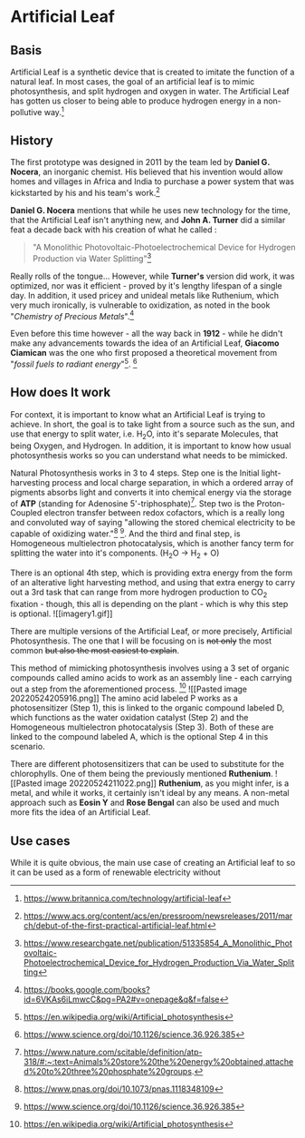 # Artificial Leaf
## Basis
Artificial Leaf is a synthetic device that is created to imitate the function of a natural leaf. In most cases, the goal of an artificial leaf is to mimic photosynthesis, and split hydrogen and oxygen in water. The Artificial Leaf has gotten us closer to being able to produce hydrogen energy in a non-pollutive way.[^1]
## History
The first prototype was designed in 2011 by the team led by **Daniel G. Nocera**, an inorganic chemist. His believed that his invention would allow homes and villages in Africa and India to purchase a power system that was kickstarted by his and his team's work.[^2]

**Daniel G. Nocera** mentions that while he uses new technology for the time, that the Artificial Leaf isn't anything new, and **John A. Turner** did a similar feat a decade back with his creation of what he called :
>"A Monolithic Photovoltaic-Photoelectrochemical Device for Hydrogen Production via Water Splitting"[^3]

Really rolls of the tongue... However, while **Turner's** version did work, it was optimized, nor was it efficient - proved by it's lengthy lifespan of a single day. In addition, it used pricey and unideal metals like Ruthenium, which very much ironically, is vulnerable to oxidization, as noted in the book "*Chemistry of Precious Metals*".[^4]

Even before this time however - all the way back in **1912** - while he didn't make any advancements towards the idea of an Artificial Leaf, **Giacomo Ciamican** was the one who first proposed a theoretical movement from "*fossil fuels to radiant energy*"[^6]. [^5]  
## How does It work
For context, it is important to know what an Artificial Leaf is trying to achieve. In short, the goal is to take light from a source such as the sun, and use that energy to split water, i.e. H<sub>2</sub>O, into it's separate Molecules, that being Oxygen, and Hydrogen. In addition, it is important to know how usual photosynthesis works so you can understand what needs to be mimicked.

Natural Photosynthesis works in 3 to 4 steps. Step one is the Initial light-harvesting process and local charge separation, in which a ordered array of pigments absorbs light and converts it into chemical energy via the storage of **ATP** (standing for Adenosine 5'-triphosphate)[^7]. Step two is the Proton-Coupled electron transfer between redox cofactors, which is a really long and convoluted way of saying "allowing the stored chemical electricity to be capable of oxidizing water."[^8] [^5]. And the third and final step, is Homogeneous multielectron photocatalysis, which is another fancy term for splitting the water into it's components. (H<sub>2</sub>O -> H<sub>2</sub> + O)

There is an optional 4th step, which is providing extra energy from the form of an alterative light harvesting method, and using that extra energy to carry out a 3rd task that can range from more hydrogen production to CO<sub>2</sub> fixation - though, this all is depending on the plant - which is why this step is optional.
![[imagery1.gif]]

There are multiple versions of the Artificial Leaf, or more precisely, Artificial Photosynthesis. The one that I will be focusing on is ~~not only~~ the most common ~~but also the most easiest to explain~~.

This method of mimicking photosynthesis involves using a 3 set of organic compounds called amino acids to work as an assembly line - each carrying out a step from the aforementioned process. [^6]
![[Pasted image 20220524205916.png]]
The amino acid labeled P works as a photosensitizer (Step 1), this is linked to the organic compound labeled D, which functions as the water oxidation catalyst (Step 2) and the Homogeneous multielectron photocatalysis (Step 3). Both of these are linked to the compound labeled A, which is the optional Step 4 in this scenario.

There are different photosensitizers that can be used to substitute for the chlorophylls. One of them being the previously mentioned **Ruthenium**.
![[Pasted image 20220524211022.png]]
**Ruthenium**, as you might infer, is a metal, and while it works, it certainly isn't ideal by any means. A non-metal approach such as **Eosin Y** and **Rose Bengal** can also be used and much more fits the idea of an Artificial Leaf.
## Use cases
While it is quite obvious, the main use case of creating an Artificial leaf to so it can be used as a form of renewable electricity without 
[^1]:https://www.britannica.com/technology/artificial-leaf
[^2]:https://www.acs.org/content/acs/en/pressroom/newsreleases/2011/march/debut-of-the-first-practical-artificial-leaf.html
[^3]:https://www.researchgate.net/publication/51335854_A_Monolithic_Photovoltaic-Photoelectrochemical_Device_for_Hydrogen_Production_Via_Water_Splitting
[^4]:https://books.google.com/books?id=6VKAs6iLmwcC&pg=PA2#v=onepage&q&f=false
[^5]:https://www.science.org/doi/10.1126/science.36.926.385
[^6]:https://en.wikipedia.org/wiki/Artificial_photosynthesis
[^7]:https://www.nature.com/scitable/definition/atp-318/#:~:text=Animals%20store%20the%20energy%20obtained,attached%20to%20three%20phosphate%20groups.
[^8]:https://www.pnas.org/doi/10.1073/pnas.1118348109